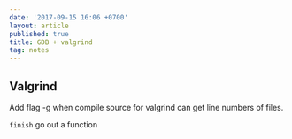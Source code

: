 ```yaml
---
date: '2017-09-15 16:06 +0700'
layout: article
published: true
title: GDB + valgrind
tag: notes
---
```

## Valgrind

Add  flag -g when compile source for valgrind can get line numbers of files.

``finish`` go out a function
